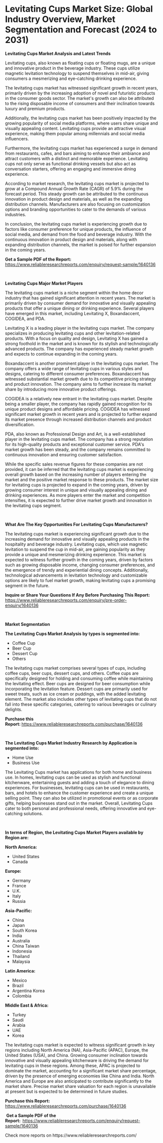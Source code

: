<p><h1>Levitating Cups Market Size: Global Industry Overview, Market Segmentation and Forecast (2024 to 2031)</h1></p><p><strong>Levitating Cups Market Analysis and Latest Trends</strong></p>
<p><p>Levitating cups, also known as floating cups or floating mugs, are a unique and innovative product in the beverage industry. These cups utilize magnetic levitation technology to suspend themselves in mid-air, giving consumers a mesmerizing and eye-catching drinking experience. </p><p>The levitating cups market has witnessed significant growth in recent years, primarily driven by the increasing adoption of novel and futuristic products in the consumer goods sector. The market's growth can also be attributed to the rising disposable income of consumers and their inclination towards luxury and premium products.</p><p>Additionally, the levitating cups market has been positively impacted by the growing popularity of social media platforms, where users share unique and visually appealing content. Levitating cups provide an attractive visual experience, making them popular among millennials and social media influencers.</p><p>Furthermore, the levitating cups market has experienced a surge in demand from restaurants, cafes, and bars aiming to enhance their ambiance and attract customers with a distinct and memorable experience. Levitating cups not only serve as functional drinking vessels but also act as conversation starters, offering an engaging and immersive dining experience.</p><p>According to market research, the levitating cups market is projected to grow at a Compound Annual Growth Rate (CAGR) of 5.9% during the forecast period. This steady growth can be attributed to the continuous innovation in product design and materials, as well as the expanding distribution channels. Manufacturers are also focusing on customization options and branding opportunities to cater to the demands of various industries.</p><p>In conclusion, the levitating cups market is experiencing growth due to factors like consumer preference for unique products, the influence of social media, and demand from the food and beverage industry. With the continuous innovation in product design and materials, along with expanding distribution channels, the market is poised for further expansion in the coming years.</p></p>
<p><strong>Get a Sample PDF of the Report:&nbsp;</strong> <a href="https://www.reliableresearchreports.com/enquiry/request-sample/1640136">https://www.reliableresearchreports.com/enquiry/request-sample/1640136</a></p>
<p>&nbsp;</p>
<p><strong>Levitating Cups Major Market Players</strong></p>
<p><p>The levitating cups market is a niche segment within the home decor industry that has gained significant attention in recent years. The market is primarily driven by consumer demand for innovative and visually appealing products that offer a unique dining or drinking experience. Several players have emerged in this market, including Levitating X, Boxandaccent, COGIDEA, and PDA.</p><p>Levitating X is a leading player in the levitating cups market. The company specializes in producing levitating cups and other levitation-related products. With a focus on quality and design, Levitating X has gained a strong foothold in the market and is known for its stylish and technologically advanced products. The company has experienced steady market growth and expects to continue expanding in the coming years.</p><p>Boxandaccent is another prominent player in the levitating cups market. The company offers a wide range of levitating cups in various styles and designs, catering to different consumer preferences. Boxandaccent has witnessed substantial market growth due to its competitive pricing strategy and product innovation. The company aims to further increase its market share by introducing more innovative product offerings.</p><p>COGIDEA is a relatively new entrant in the levitating cups market. Despite being a smaller player, the company has rapidly gained recognition for its unique product designs and affordable pricing. COGIDEA has witnessed significant market growth in recent years and is projected to further expand its market presence through increased distribution channels and product diversification.</p><p>PDA, also known as Professional Design and Art, is a well-established player in the levitating cups market. The company has a strong reputation for its high-quality products and exceptional customer service. PDA's market growth has been steady, and the company remains committed to continuous innovation and ensuring customer satisfaction.</p><p>While the specific sales revenue figures for these companies are not provided, it can be inferred that the levitating cups market is experiencing overall growth based on the increasing number of players entering the market and the positive market response to these products. The market size for levitating cups is projected to expand in the coming years, driven by growing consumer interest in unique and visually appealing dining and drinking experiences. As more players enter the market and competition intensifies, it is expected to further drive market growth and innovation in the levitating cups segment.</p></p>
<p>&nbsp;</p>
<p><strong>What Are The Key Opportunities For Levitating Cups Manufacturers?</strong></p>
<p><p>The levitating cups market is experiencing significant growth due to the increasing demand for innovative and visually appealing products in the hospitality and beverage industry. Levitating cups, which use magnetic levitation to suspend the cup in mid-air, are gaining popularity as they provide a unique and mesmerizing drinking experience. This market is expected to witness further growth in the coming years, driven by factors such as growing disposable income, changing consumer preferences, and the emergence of trendy and experiential dining concepts. Additionally, technological advancements in levitation technology and customizable options are likely to fuel market growth, making levitating cups a promising segment in the future.</p></p>
<p><strong>Inquire or Share Your Questions If Any Before Purchasing This Report:</strong> <a href="https://www.reliableresearchreports.com/enquiry/pre-order-enquiry/1640136">https://www.reliableresearchreports.com/enquiry/pre-order-enquiry/1640136</a></p>
<p>&nbsp;</p>
<p><strong>Market Segmentation</strong></p>
<p><strong>The Levitating Cups Market Analysis by types is segmented into:</strong></p>
<p><ul><li>Coffee Cup</li><li>Beer Cup</li><li>Dessert Cup</li><li>Others</li></ul></p>
<p><p>The levitating cups market comprises several types of cups, including coffee cups, beer cups, dessert cups, and others. Coffee cups are specifically designed for holding and consuming coffee while maintaining the levitating effect. Beer cups are designed for beer consumption while incorporating the levitation feature. Dessert cups are primarily used for sweet treats, such as ice cream or puddings, with the added levitating element. The market also includes other types of levitating cups that do not fall into these specific categories, catering to various beverages or culinary delights.</p></p>
<p><strong>Purchase this Report:&nbsp;</strong><a href="https://www.reliableresearchreports.com/purchase/1640136">https://www.reliableresearchreports.com/purchase/1640136</a></p>
<p>&nbsp;</p>
<p><strong>The Levitating Cups Market Industry Research by Application is segmented into:</strong></p>
<p><ul><li>Home Use</li><li>Business Use</li></ul></p>
<p><p>The Levitating Cups market has applications for both home and business use. In homes, levitating cups can be used as stylish and functional kitchenware, entertaining guests and adding a touch of elegance to dining experiences. For businesses, levitating cups can be used in restaurants, bars, and hotels to enhance the customer experience and create a unique selling point. They can also be utilized in promotional events or as corporate gifts, helping businesses stand out in the market. Overall, Levitating Cups cater to both personal and professional needs, offering innovative and eye-catching solutions.</p></p>
<p>&nbsp;</p>
<p><strong>In terms of Region, the Levitating Cups Market Players available by Region are:</strong></p>
<p>
    <p> <strong> North America: </strong>
        <ul>
            <li>United States</li>
            <li>Canada</li>
        </ul>
        </p> 
    <p> <strong> Europe: </strong>
        <ul>
            <li>Germany</li>
            <li>France</li>
            <li>U.K.</li>
            <li>Italy</li>
            <li>Russia</li>
        </ul>
        </p> 
    <p> <strong> Asia-Pacific: </strong>
        <ul>
            <li>China</li>
            <li>Japan</li>
            <li>South Korea</li>
            <li>India</li>
            <li>Australia</li>
            <li>China Taiwan</li>
            <li>Indonesia</li>
            <li>Thailand</li>
            <li>Malaysia</li>
        </ul>
        </p> 
    <p> <strong> Latin America: </strong>
        <ul>
            <li>Mexico</li>
            <li>Brazil</li>
            <li>Argentina Korea</li>
            <li>Colombia</li>
        </ul>
        </p> 
    <p> <strong> Middle East & Africa: </strong>
        <ul>
            <li>Turkey</li>
            <li>Saudi</li>
            <li>Arabia</li>
            <li>UAE</li>
            <li>Korea</li>
        </ul>
    </p>
    </p>
<p><p>The levitating cups market is expected to witness significant growth in key regions including North America (NA), Asia-Pacific (APAC), Europe, the United States (USA), and China. Growing consumer inclination towards innovative and visually appealing kitchenware is driving the demand for levitating cups in these regions. Among these, APAC is projected to dominate the market, accounting for a significant market share percentage, driven by the presence of emerging economies like China and India. North America and Europe are also anticipated to contribute significantly to the market share. Precise market share valuation for each region is unavailable at present but is expected to be determined in future studies.</p></p>
<p><strong>Purchase this Report: </strong><a href="https://www.reliableresearchreports.com/purchase/1640136">https://www.reliableresearchreports.com/purchase/1640136</a></p>
<p>&nbsp;<strong>Get a Sample PDF of the Report:&nbsp;&nbsp;</strong><a href="https://www.reliableresearchreports.com/enquiry/request-sample/1640136">https://www.reliableresearchreports.com/enquiry/request-sample/1640136</a></p>
<p><strong></strong></p>
<p>Check more reports on https://www.reliableresearchreports.com/</p>